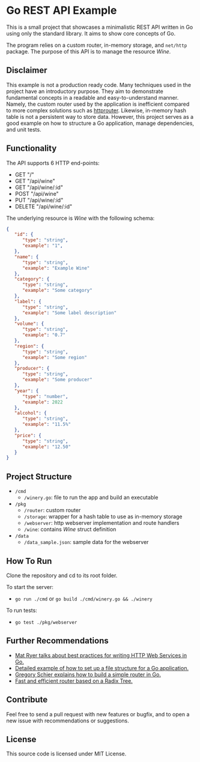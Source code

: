 # Go REST API Example

This is a small project that showcases a minimalistic REST API written in Go using only the standard library. It aims to show core concepts of Go.

The program relies on a custom router, in-memory storage, and `net/http` package. The purpose of this API is to manage the resource *Wine*.

## Disclaimer

This example is not a production ready code. Many techniques used in the project have an introductory purpose. They aim to demonstrate fundamental concepts in a readable and easy-to-understand manner.
Namely, the custom router used by the application is inefficient compared to more complex solutions such as [httprouter](https://github.com/julienschmidt/httprouter). Likewise, in-memory hash table is not a persistent way to store data. However, this project serves as a good example on how to structure a Go application, manage dependencies, and unit tests.

## Functionality

The API supports 6 HTTP end-points:

- GET "/"
- GET "/api/wine"
- GET "/api/wine/:id"
- POST "/api/wine"
- PUT "/api/wine/:id"
- DELETE "/api/wine/:id"

The underlying resource is *Wine* with the following schema:

```json
{
   "id": {
      "type": "string",
      "example": "1",
   },
   "name": {
      "type": "string",
      "example": "Example Wine"
   },
   "category": {
      "type": "string",
      "example": "Some category"
   },
   "label": {
      "type": "string",
      "example": "Some label description"
   },
   "volume": {
      "type": "string",
      "example": "0.7"
   },
   "region": {
      "type": "string",
      "example": "Some region"
   },
   "producer": {
      "type": "string",
      "example": "Some producer"
   },
   "year": {
      "type": "number",
      "example": 2022
   },
   "alcohol": {
      "type": "string",
      "example": "11.5%"
   },
   "price": {
      "type": "string",
      "example": "12.50"
   }
}
```

## Project Structure

- `/cmd`
  - `/winery.go`: file to run the app and build an executable
- `/pkg`
  - `/router`: custom router
  - `/storage`: wrapper for a hash table to use as in-memory storage
  - `/webserver`: http webserver implementation and route handlers
  - `/wine`: contains *Wine* struct definition
- `/data`
  - `/data_sample.json`: sample data for the webserver

## How To Run

Clone the repository and cd to its root folder.

To start the server:

- `go run ./cmd` or `go build ./cmd/winery.go && ./winery`

To run tests:

- `go test ./pkg/webserver`

## Further Recommendations

- [Mat Ryer talks about best practices for writing HTTP Web Services in Go.](https://www.youtube.com/watch?v=rWBSMsLG8po&list=PLhp8mtvB6UEDCuvKT6ESWgJ0udJtWa09g&index=1&t=822s)
- [Detailed example of how to set up a file structure for a Go application.](https://github.com/golang-standards/project-layout)
- [Gregory Schier explains how to build a simple router in Go.](https://codesalad.dev/blog/how-to-build-a-go-router-from-scratch-3)
- [Fast and efficient router based on a Radix Tree.](https://github.com/julienschmidt/httprouter)

## Contribute

Feel free to send a pull request with new features or bugfix, and to open a new issue with recommendations or suggestions.

## License

This source code is licensed under MIT License.
